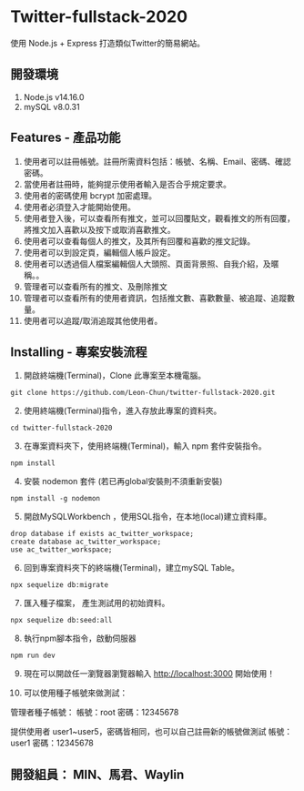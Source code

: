 # Twitter-fullstack-2020
使用 Node.js + Express 打造類似Twitter的簡易網站。

## 開發環境
1. Node.js v14.16.0
2. mySQL v8.0.31

## Features - 產品功能
1. 使用者可以註冊帳號。註冊所需資料包括：帳號、名稱、Email、密碼、確認密碼。
2. 當使用者註冊時，能夠提示使用者輸入是否合乎規定要求。
3. 使用者的密碼使用 bcrypt 加密處理。
4. 使用者必須登入才能開始使用。
5. 使用者登入後，可以查看所有推文，並可以回覆貼文，觀看推文的所有回覆，將推文加入喜歡以及按下或取消喜歡推文。
6. 使用者可以查看每個人的推文，及其所有回覆和喜歡的推文記錄。
7. 使用者可以到設定頁，編輯個人帳戶設定。
8. 使用者可以透過個人檔案編輯個人大頭照、頁面背景照、自我介紹，及暱稱。。
9. 管理者可以查看所有的推文、及刪除推文
10. 管理者可以查看所有的使用者資訊，包括推文數、喜歡數量、被追蹤、追蹤數量。
11. 使用者可以追蹤/取消追蹤其他使用者。

## Installing - 專案安裝流程

1. 開啟終端機(Terminal)，Clone 此專案至本機電腦。

```
git clone https://github.com/Leon-Chun/twitter-fullstack-2020.git
```

2. 使用終端機(Terminal)指令，進入存放此專案的資料夾。

```
cd twitter-fullstack-2020
```

3. 在專案資料夾下，使用終端機(Terminal)，輸入 npm 套件安裝指令。

```
npm install
```

4. 安裝 nodemon 套件 (若已再global安裝則不須重新安裝)

```
npm install -g nodemon
```

5. 開啟MySQLWorkbench ，使用SQL指令，在本地(local)建立資料庫。

```
drop database if exists ac_twitter_workspace;
create database ac_twitter_workspace;
use ac_twitter_workspace;
```

6. 回到專案資料夾下的終端機(Terminal)，建立mySQL Table。

```
npx sequelize db:migrate
```

7. 匯入種子檔案， 產生測試用的初始資料。

```
npx sequelize db:seed:all
```

8. 執行npm腳本指令，啟動伺服器

```
npm run dev
```

9. 現在可以開啟任一瀏覽器瀏覽器輸入 [http://localhost:3000](http://localhost:3000) 開始使用！

10. 可以使用種子帳號來做測試：

管理者種子帳號：
帳號：root
密碼：12345678

提供使用者 user1~user5，密碼皆相同，也可以自己註冊新的帳號做測試
帳號：user1
密碼：12345678

## 開發組員： MIN、馬君、Waylin